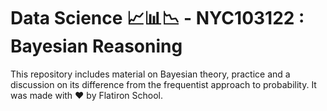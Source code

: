 # Data Science 📈📊📉  - NYC103122 : Bayesian Reasoning

This repository includes material on Bayesian theory, practice and a discussion on its difference from the frequentist approach to probability. It was made with ❤️ by Flatiron School.
